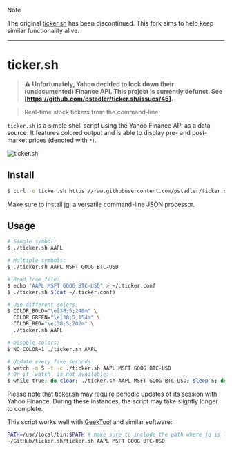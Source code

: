 > [!NOTE]
> The original [ticker.sh](https://github.com/pstadler/ticker.sh) has been discontinued. This fork aims to help keep similar functionality alive.

----

# ticker.sh

> **⚠️ Unfortunately, Yahoo decided to lock down their (undocumented) Finance API. This project is currently defunct. See [https://github.com/pstadler/ticker.sh/issues/45].**

> Real-time stock tickers from the command-line.

`ticker.sh` is a simple shell script using the Yahoo Finance API as a data source. It features colored output and is able to display pre- and post-market prices (denoted with `*`).

![ticker.sh](https://raw.githubusercontent.com/pstadler/ticker.sh/master/screenshot.png)

## Install

```sh
$ curl -o ticker.sh https://raw.githubusercontent.com/pstadler/ticker.sh/master/ticker.sh
```

Make sure to install [jq](https://stedolan.github.io/jq/), a versatile command-line JSON processor.

## Usage

```sh
# Single symbol:
$ ./ticker.sh AAPL

# Multiple symbols:
$ ./ticker.sh AAPL MSFT GOOG BTC-USD

# Read from file:
$ echo "AAPL MSFT GOOG BTC-USD" > ~/.ticker.conf
$ ./ticker.sh $(cat ~/.ticker.conf)

# Use different colors:
$ COLOR_BOLD="\e[38;5;248m" \
  COLOR_GREEN="\e[38;5;154m" \
  COLOR_RED="\e[38;5;202m" \
  ./ticker.sh AAPL

# Disable colors:
$ NO_COLOR=1 ./ticker.sh AAPL

# Update every five seconds:
$ watch -n 5 -t -c ./ticker.sh AAPL MSFT GOOG BTC-USD
# Or if `watch` is not available:
$ while true; do clear; ./ticker.sh AAPL MSFT GOOG BTC-USD; sleep 5; done
```

Please note that ticker.sh may require periodic updates of its session with Yahoo Finance. During these instances, the script may take slightly longer to complete.

This script works well with [GeekTool](https://www.tynsoe.org/geektool/) and similar software:

```sh
PATH=/usr/local/bin:$PATH # make sure to include the path where jq is located
~/GitHub/ticker.sh/ticker.sh AAPL MSFT GOOG BTC-USD
```
